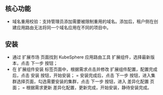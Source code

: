## 核心功能

- 域名重用校验：支持管理员添加需要被限制重用的域名。添加后，租户侧在创建应用路由无法将同一个域名应用在不同的项目中。

## 安装

- 通过 扩展市场 页面找到 KubeSphere 应用路由工具 扩展组件，选择最新版本，点击 下一步 按钮；
- 在 扩展组件安装 标签页面中，根据需求点击并修改 扩展组件配置，配置完成后，点击 安装 按钮，开始安装；
= 安装完成后，点击 下一步 按钮，进入集群选择页面，勾选需要安装的集群，点击 下一步 按钮，进入 差异化配置 页面；
= 根据需求更新 差异化配置，更新完成，开始安装，静待安装完成。